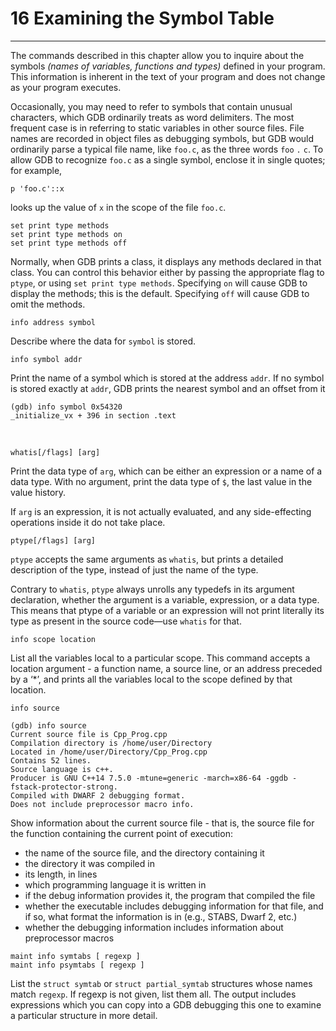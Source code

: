 # 16 Examining the Symbol Table

----

The commands described in this chapter allow you to inquire about the symbols _(names of variables, functions and types)_ defined in your program. This information is inherent in the text of your program and does not change as your program executes.

Occasionally, you may need to refer to symbols that contain unusual characters, which GDB ordinarily treats as word delimiters. The most frequent case is in referring to static variables in other source files. File names are recorded in object files as debugging symbols, but GDB would ordinarily parse a typical file name, like ``foo.c``, as the three words ``foo`` ``.`` ``c``. To allow GDB to recognize ``foo.c`` as a single symbol, enclose it in single quotes; for example,
```
p 'foo.c'::x
```
looks up the value of ``x`` in the scope of the file ``foo.c``.


```
set print type methods
set print type methods on
set print type methods off
```
Normally, when GDB prints a class, it displays any methods declared in that class. You can control this behavior either by passing the appropriate flag to ``ptype``, or using ``set print type methods``. Specifying ``on`` will cause GDB to display the methods; this is the default. Specifying ``off`` will cause GDB to omit the methods.

```
info address symbol
```
Describe where the data for ``symbol`` is stored.

```
info symbol addr
```
Print the name of a symbol which is stored at the address ``addr``. If no symbol is stored exactly at ``addr``, GDB prints the nearest symbol and an offset from it
```
(gdb) info symbol 0x54320
_initialize_vx + 396 in section .text
```

<br />

```
whatis[/flags] [arg]
```
Print the data type of ``arg``, which can be either an expression or a name of a data type. With no argument, print the data type of ``$``, the last value in the value history.

If ``arg`` is an expression, it is not actually evaluated, and any side-effecting operations inside it do not take place.

```
ptype[/flags] [arg]
```
``ptype`` accepts the same arguments as ``whatis``, but prints a detailed description of the type, instead of just the name of the type.

Contrary to ``whatis``, ``ptype`` always unrolls any typedefs in its argument declaration, whether the argument is a variable, expression, or a data type. This means that ptype of a variable or an expression will not print literally its type as present in the source code—use ``whatis`` for that.

```
info scope location
```
List all the variables local to a particular scope. This command accepts a location argument - a function name, a source line, or an address preceded by a ‘\*’, and prints all the variables local to the scope defined by that location.

```
info source

(gdb) info source
Current source file is Cpp_Prog.cpp
Compilation directory is /home/user/Directory
Located in /home/user/Directory/Cpp_Prog.cpp
Contains 52 lines.
Source language is c++.
Producer is GNU C++14 7.5.0 -mtune=generic -march=x86-64 -ggdb -fstack-protector-strong.
Compiled with DWARF 2 debugging format.
Does not include preprocessor macro info.
```
Show information about the current source file - that is, the source file for the function containing the current point of execution:
 - the name of the source file, and the directory containing it
 - the directory it was compiled in
 - its length, in lines
 - which programming language it is written in
 - if the debug information provides it, the program that compiled the file
 - whether the executable includes debugging information for that file, and if so, what format the information is in (e.g., STABS, Dwarf 2, etc.)
 - whether the debugging information includes information about preprocessor macros


```
maint info symtabs [ regexp ]
maint info psymtabs [ regexp ]
```
List the ``struct symtab`` or ``struct partial_symtab`` structures whose names match ``regexp``. If regexp is not given, list them all. The output includes expressions which you can copy into a GDB debugging this one to examine a particular structure in more detail.
